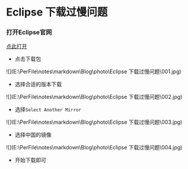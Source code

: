 # Eclipse 下载过慢问题

### 打开Eclipse官网

[点此打开](https://www.eclipse.org/downloads/)

- 点击下载包

![](E:\PerFile\notes\markdown\Blog\photo\Eclipse 下载过慢问题\001.jpg)

- 选择合适的版本下载

![](E:\PerFile\notes\markdown\Blog\photo\Eclipse 下载过慢问题\002.jpg)

- 选择`Select Another Mirror`

![](E:\PerFile\notes\markdown\Blog\photo\Eclipse 下载过慢问题\003.jpg)

- 选择中国的镜像

![](E:\PerFile\notes\markdown\Blog\photo\Eclipse 下载过慢问题\004.jpg)

- 开始下载即可